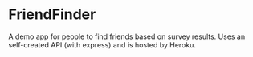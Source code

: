 # FriendFinder
A demo app for people to find friends based on survey results.  Uses an self-created API (with express) and is hosted by Heroku. 
